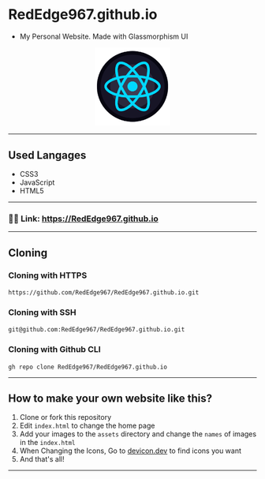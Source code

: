 # RedEdge967.github.io
- My Personal Website. Made with Glassmorphism UI
<p align="center">
  <img src="/assets/favicon.png" height="30%" width="30%">
</p>

---
## Used Langages
- CSS3
- JavaScript
- HTML5
---
### 🔗🔗 Link: https://RedEdge967.github.io
---
## Cloning
### Cloning with HTTPS
```
https://github.com/RedEdge967/RedEdge967.github.io.git
```
### Cloning with SSH
```
git@github.com:RedEdge967/RedEdge967.github.io.git
```
### Cloning with Github CLI
```
gh repo clone RedEdge967/RedEdge967.github.io
```
---
## How to make your own website like this?
1. Clone or fork this repository
2. Edit `index.html` to change the home page
3. Add your images to the `assets` directory and change the `names` of images in the `index.html`
4. When Changing the Icons, Go to [devicon.dev](https://devicon.dev) to find icons you want
5. And that's all!
---

